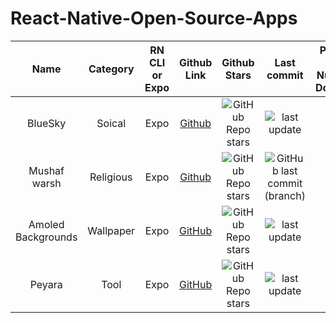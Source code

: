 # React-Native-Open-Source-Apps

| Name     | Category | RN CLI or Expo  | Github Link  | Github Stars | Last commit  | Playstore Link & Number of Downloads| Appstore Link & Number of Downloads
:-----------: | :-----------: | :-----------: | :-----------: |  :-----------: | :-----------: | :-----------: | :-----------: |
| BlueSky      | Soical       | Expo | [Github](https://github.com/bluesky-social/social-app)  | ![GitHub Repo stars](https://img.shields.io/github/stars/bluesky-social/social-app) |<img src="https://img.shields.io/github/last-commit/bluesky-social/social-app/main" alt="last update" />  | [5M+](https://play.google.com/store/apps/details?id=xyz.blueskyweb.app) | [Appstore](https://apps.apple.com/us/app/bluesky-social/id6444370199) 
| Mushaf warsh | Religious | Expo |[Github](https://github.com/adelpro/open-mushaf-native) |![GitHub Repo stars](https://img.shields.io/github/stars/adelpro/open-mushaf-native) |![GitHub last commit (branch)](https://img.shields.io/github/last-commit/adelpro/open-mushaf-native/main)| [50+](https://play.google.com/store/apps/details?id=com.adelpro.openmushafnative)| N/A 
Amoled Backgrounds | Wallpaper| Expo |[GitHub](https://github.com/gauravjot/amoledbackgrounds-app) | ![GitHub Repo stars](https://img.shields.io/github/stars/gauravjot/amoledbackgrounds-app)| <img src="https://img.shields.io/github/last-commit/gauravjot/amoledbackgrounds-app/master" alt="last update" /> | [100K+](https://play.google.com/store/apps/details?id=com.droidheat.amoledbackgrounds&pli=1) | N/A 
Peyara | Tool | Expo |[GitHub](https://github.com/ayonshafiul/peyara-mouse-client) | ![GitHub Repo stars](https://img.shields.io/github/stars/ayonshafiul/peyara-mouse-client)| <img src="https://img.shields.io/github/last-commit/ayonshafiul/peyara-mouse-client/rn-raw" alt="last update" /> | [100+](https://play.google.com/store/apps/details?id=io.github.ayonshafiul.peyara) | N/A 

